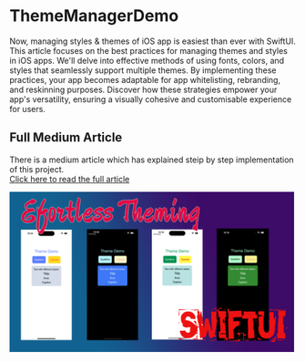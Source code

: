 # ThemeManagerDemo
Now, managing styles & themes of iOS app is easiest than ever with SwiftUI. This article focuses on the best practices for managing themes and styles in iOS apps. We'll delve into effective methods of using fonts, colors, and styles that seamlessly support multiple themes. By implementing these practices, your app becomes adaptable for app whitelisting, rebranding, and reskinning purposes. Discover how these strategies empower your app's versatility, ensuring a visually cohesive and customisable experience for users.


## Full Medium Article
There is a medium article which has explained steip by step implementation of this project.
<br />
[Click here to read the full article](https://medium.com/@katramesh91/swift-fast-easy-api-mocking-simplifying-unit-testing-and-service-mocking-using-urlprotocol-ef7d1328fc63)

<img src = "images/thumb.png" width ="500" />  
